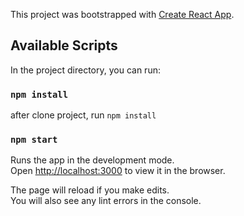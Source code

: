 This project was bootstrapped with [Create React App](https://github.com/facebook/create-react-app).

## Available Scripts

In the project directory, you can run:

### `npm install`
after clone project, run `npm install`

### `npm start`

Runs the app in the development mode.<br>
Open [http://localhost:3000](http://localhost:3000) to view it in the browser.

The page will reload if you make edits.<br>
You will also see any lint errors in the console.

